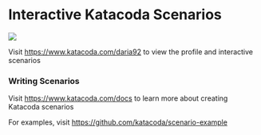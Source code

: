 # Interactive Katacoda Scenarios

[![](http://shields.katacoda.com/katacoda/daria92/count.svg)](https://www.katacoda.com/daria92 "Get your profile on Katacoda.com")

Visit https://www.katacoda.com/daria92 to view the profile and interactive scenarios

### Writing Scenarios
Visit https://www.katacoda.com/docs to learn more about creating Katacoda scenarios

For examples, visit https://github.com/katacoda/scenario-example
